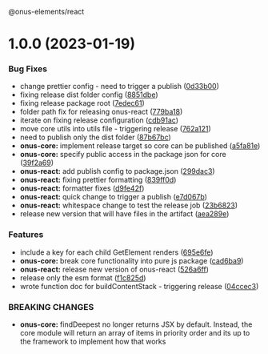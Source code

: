 @onus-elements/react

# 1.0.0 (2023-01-19)


### Bug Fixes

* change prettier config - need to trigger a publish ([0d33b00](https://github.com/jakerichan/onus-elements/commit/0d33b00cda0f39b47047ff8302e0bef8704e5851))
* fixing release dist folder config ([8851dbe](https://github.com/jakerichan/onus-elements/commit/8851dbea16462d72219e712aaeb47f45f7801e82))
* fixing release package root ([7edec61](https://github.com/jakerichan/onus-elements/commit/7edec61f364b45c7a2dadb35aa9224c74b6120cd))
* folder path fix for releasing onus-react ([779ba18](https://github.com/jakerichan/onus-elements/commit/779ba1820bb020c29ededbbf7dc553df32994096))
* iterate on fixing release configuration ([cdb91ac](https://github.com/jakerichan/onus-elements/commit/cdb91ac64962d632a921862aae923b6e7c5b6cfd))
* move core utils into utils file - triggering release ([762a121](https://github.com/jakerichan/onus-elements/commit/762a12177b5c1d943a5c3dbe52543beb56b2f8e5))
* need to publish only the dist folder ([87b67bc](https://github.com/jakerichan/onus-elements/commit/87b67bc5368d5ce20e87a20967def61ab428f156))
* **onus-core:** implement release target so core can be published ([a5fa81e](https://github.com/jakerichan/onus-elements/commit/a5fa81e1c4f1f8cde5ee0dc19674f8d677139b78))
* **onus-core:** specify public access in the package json for core ([39f2a69](https://github.com/jakerichan/onus-elements/commit/39f2a6979f294319a9db4ac36ad9ea0c0c6069be))
* **onus-react:** add publish config to package.json ([299dac3](https://github.com/jakerichan/onus-elements/commit/299dac3bc5c28083d0edfaab94ab12b845ce9fb9))
* **onus-react:** fixing prettier formatting ([839ff0d](https://github.com/jakerichan/onus-elements/commit/839ff0dbbb1fde3949f5a0fb7b4cd6b54c357440))
* **onus-react:** formatter fixes ([d9fe42f](https://github.com/jakerichan/onus-elements/commit/d9fe42f5072b25a7a9efa5e7071a63ed21fecbd1))
* **onus-react:** quick change to trigger a publish ([e7d067b](https://github.com/jakerichan/onus-elements/commit/e7d067b388999489d0eb3c630361e24b1cd3de58))
* **onus-react:** whitespace change to test the release job ([23b6823](https://github.com/jakerichan/onus-elements/commit/23b6823cbebd26aa26ced2ed453805316df62625))
* release new version that will have files in the artifact ([aea289e](https://github.com/jakerichan/onus-elements/commit/aea289eba3945892a1851405337971e9060572d4))


### Features

* include a key for each child GetElement renders ([695e6fe](https://github.com/jakerichan/onus-elements/commit/695e6fed41bb0b99bc77013a8ace1de3061d6a77))
* **onus-core:** break core functionality into pure js package ([cad6ba9](https://github.com/jakerichan/onus-elements/commit/cad6ba90fe1aa48c8a54f3e3d9581b126be8541c))
* **onus-react:** release new version of onus-react ([526a6ff](https://github.com/jakerichan/onus-elements/commit/526a6ff3db80f1d94ca49e747ecbf2713dce084b))
* release only the esm format ([f1c825d](https://github.com/jakerichan/onus-elements/commit/f1c825d8f0ad76f5869e6b53421a4af897026b02))
* wrote function doc for buildContentStack - triggering release ([04ccec3](https://github.com/jakerichan/onus-elements/commit/04ccec3bf9d8911edf6036346bcff74e1d7ec670))


### BREAKING CHANGES

* **onus-core:** findDeepest no longer returns JSX by default. Instead, the core module will return
an array of items in priority order and its up to the framework to implement how that works
